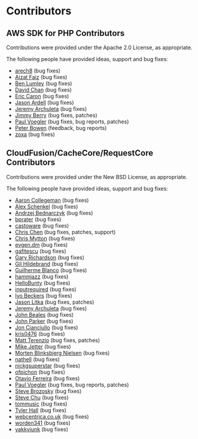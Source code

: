 # Contributors

## AWS SDK for PHP Contributors

Contributions were provided under the Apache 2.0 License, as appropriate.

The following people have provided ideas, support and bug fixes:

* [arech8](http://developer.amazonwebservices.com/connect/profile.jspa?userID=154435) (bug fixes)
* [Aizat Faiz](http://aizatto.com) (bug fixes)
* [Ben Lumley](http://github.com/benlumley) (bug fixes)
* [David Chan](http://www.chandeeland.org) (bug fixes)
* [Eric Caron](http://www.ericcaron.com) (bug fixes)
* [Jason Ardell](http://ardell.posterous.com/) (bug fixes)
* [Jeremy Archuleta](http://code.google.com/u/jeremy.archuleta/) (bug fixes)
* [Jimmy Berry](http://blog.boombatower.com/) (bug fixes, patches)
* [Paul Voegler](mailto:voegler@gmx.de) (bug fixes, bug reports, patches)
* [Peter Bowen](http://github.com/pzb) (feedback, bug reports)
* [zoxa](https://github.com/zoxa) (bug fixes)


## CloudFusion/CacheCore/RequestCore Contributors

Contributions were provided under the New BSD License, as appropriate.

The following people have provided ideas, support and bug fixes:

* [Aaron Collegeman](http://blog.aaroncollegeman.com) (bug fixes)
* [Alex Schenkel](http://code.google.com/u/alex.schenkel/) (bug fixes)
* [Andrzej Bednarczyk](http://kreo-consulting.com) (bug fixes)
* [bprater](http://code.google.com/u/bprater/) (bug fixes)
* [castoware](http://code.google.com/u/castoware/) (bug fixes)
* [Chris Chen](http://github.com/chrischen) (bug fixes, patches, support)
* [Chris Mytton](http://hecticjeff.net) (bug fixes)
* [evgen.dm](http://code.google.com/u/evgen.dm/) (bug fixes)
* [gafitescu](http://code.google.com/u/gafitescu/) (bug fixes)
* [Gary Richardson](http://code.google.com/u/gary.richardson/) (bug fixes)
* [Gil Hildebrand](http://squidoo.com) (bug fixes)
* [Guilherme Blanco](http://blog.bisna.com) (bug fixes)
* [hammjazz](http://code.google.com/u/hammjazz/) (bug fixes)
* [HelloBunty](http://code.google.com/u/HelloBunty/) (bug fixes)
* [inputrequired](http://code.google.com/u/inputrequired/) (bug fixes)
* [Ivo Beckers](http://infopractica.nl) (bug fixes)
* [Jason Litka](http://jasonlitka.com) (bug fixes, patches)
* [Jeremy Archuleta](http://code.google.com/u/jeremy.archuleta/) (bug fixes)
* [John Beales](http://johnbeales.com) (bug fixes)
* [John Parker](http://code.google.com/u/john3parker/) (bug fixes)
* [Jon Cianciullo](http://code.google.com/u/jon.cianciullo/) (bug fixes)
* [kris0476](http://code.google.com/u/kris0476/) (bug fixes)
* [Matt Terenzio](http://jour.nali.st/blog) (bug fixes, patches)
* [Mike Jetter](http://mbjetter.com) (bug fixes)
* [Morten Blinksbjerg Nielsen](http://mbn.dk) (bug fixes)
* [nathell](http://code.google.com/u/nathell/) (bug fixes)
* [nickgsuperstar](http://code.google.com/u/nickgsuperstar/) (bug fixes)
* [ofpichon](http://code.google.com/u/ofpichon/) (bug fixes)
* [Otavio Ferreira](http://otaviofff.me) (bug fixes)
* [Paul Voegler](mailto:voegler@gmx.de) (bug fixes, bug reports, patches)
* [Steve Brozosky](http://code.google.com/u/@UBZWSlJVBxhHXAN1/) (bug fixes)
* [Steve Chu](http://stevechu.org) (bug fixes)
* [tommusic](http://code.google.com/u/tommusic/) (bug fixes)
* [Tyler Hall](http://clickontyler.com) (bug fixes)
* [webcentrica.co.uk](http://code.google.com/u/@VhBQQldUBBBEXAF1/) (bug fixes)
* [worden341](http://github.com/worden341) (bug fixes)
* [yakkyjunk](http://code.google.com/u/yakkyjunk/) (bug fixes)
